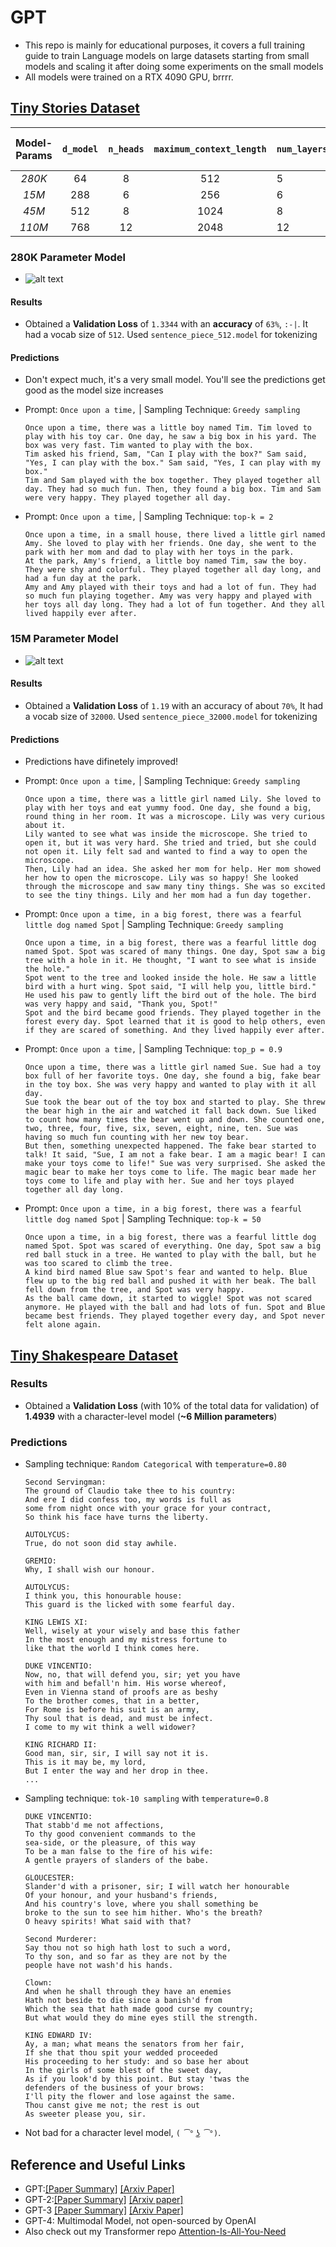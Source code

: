 # GPT
* This repo is mainly for educational purposes, it covers a full training guide to train Language models on large datasets starting from small models and scaling it after doing some experiments on the small models
* All models were trained on a RTX 4090 GPU, brrrr.

## [Tiny Stories Dataset](https://huggingface.co/datasets/roneneldan/TinyStories)

| Model-Params       |`d_model`| `n_heads`  | `maximum_context_length` | `num_layers`  | `vocab_size` | Estimated Validation Loss   |
| :-------------:    |:-------:|:----------:|:------------------------:|:--------------|:------------:|:-------------------------:  |
| *280K*             |   64    |     8      |           512            |       5       |      512     |      **1.33**             |
| *15M*              |   288   |     6      |           256            |       6       |     32000    |      **1.19**             |
| *45M*              |   512   |     8      |           1024           |       8       |     32000    |      **TODO**               |
| *110M*             |   768   |     12     |           2048           |       12      |     32000    |      **TODO**               |

### 280K Parameter Model
* ![alt text](images/image.png)
#### Results
* Obtained a **Validation Loss** of `1.3344` with an **accuracy** of `63%`, `:‑|`. It had a vocab size of `512`. Used `sentence_piece_512.model` for tokenizing

#### Predictions
* Don't expect much, it's a very small model. You'll see the predictions get good as the model size increases
* Prompt: `Once upon a time,` | Sampling Technique: `Greedy sampling`

    ```
    Once upon a time, there was a little boy named Tim. Tim loved to play with his toy car. One day, he saw a big box in his yard. The box was very fast. Tim wanted to play with the box.
    Tim asked his friend, Sam, "Can I play with the box?" Sam said, "Yes, I can play with the box." Sam said, "Yes, I can play with my box."
    Tim and Sam played with the box together. They played together all day. They had so much fun. Then, they found a big box. Tim and Sam were very happy. They played together all day.
    ```
* Prompt: `Once upon a time,` | Sampling Technique: `top-k = 2`

    ```
    Once upon a time, in a small house, there lived a little girl named Amy. She loved to play with her friends. One day, she went to the park with her mom and dad to play with her toys in the park.
    At the park, Amy's friend, a little boy named Tim, saw the boy. They were shy and colorful. They played together all day long, and had a fun day at the park.
    Amy and Amy played with their toys and had a lot of fun. They had so much fun playing together. Amy was very happy and played with her toys all day long. They had a lot of fun together. And they all lived happily ever after.
    ```

### 15M Parameter Model
* ![alt text](images/image1.png)

#### Results
* Obtained a **Validation Loss** of `1.19` with an accuracy of about `70%`,
It had a vocab size of `32000`. Used `sentence_piece_32000.model` for tokenizing

#### Predictions
* Predictions have difinetely improved!
* Prompt: `Once upon a time,` | Sampling Technique: `Greedy sampling`

    ```
    Once upon a time, there was a little girl named Lily. She loved to play with her toys and eat yummy food. One day, she found a big, round thing in her room. It was a microscope. Lily was very curious about it.
    Lily wanted to see what was inside the microscope. She tried to open it, but it was very hard. She tried and tried, but she could not open it. Lily felt sad and wanted to find a way to open the microscope.
    Then, Lily had an idea. She asked her mom for help. Her mom showed her how to open the microscope. Lily was so happy! She looked through the microscope and saw many tiny things. She was so excited to see the tiny things. Lily and her mom had a fun day together.
    ```
* Prompt: `Once upon a time, in a big forest, there was a fearful little dog named Spot` | Sampling Technique: `Greedy sampling`
    ```
    Once upon a time, in a big forest, there was a fearful little dog named Spot. Spot was scared of many things. One day, Spot saw a big tree with a hole in it. He thought, "I want to see what is inside the hole."
    Spot went to the tree and looked inside the hole. He saw a little bird with a hurt wing. Spot said, "I will help you, little bird." He used his paw to gently lift the bird out of the hole. The bird was very happy and said, "Thank you, Spot!"
    Spot and the bird became good friends. They played together in the forest every day. Spot learned that it is good to help others, even if they are scared of something. And they lived happily ever after.
    ```
* Prompt: `Once upon a time,` | Sampling Technique: `top_p = 0.9`

    ```
    Once upon a time, there was a little girl named Sue. Sue had a toy box full of her favorite toys. One day, she found a big, fake bear in the toy box. She was very happy and wanted to play with it all day.
    Sue took the bear out of the toy box and started to play. She threw the bear high in the air and watched it fall back down. Sue liked to count how many times the bear went up and down. She counted one, two, three, four, five, six, seven, eight, nine, ten. Sue was having so much fun counting with her new toy bear.
    But then, something unexpected happened. The fake bear started to talk! It said, "Sue, I am not a fake bear. I am a magic bear! I can make your toys come to life!" Sue was very surprised. She asked the magic bear to make her toys come to life. The magic bear made her toys come to life and play with her. Sue and her toys played together all day long.
    ```
* Prompt: `Once upon a time, in a big forest, there was a fearful little dog named Spot` | Sampling Technique: `top-k = 50`
    ```
    Once upon a time, in a big forest, there was a fearful little dog named Spot. Spot was scared of everything. One day, Spot saw a big red ball stuck in a tree. He wanted to play with the ball, but he was too scared to climb the tree.
    A kind bird named Blue saw Spot's fear and wanted to help. Blue flew up to the big red ball and pushed it with her beak. The ball fell down from the tree, and Spot was very happy.
    As the ball came down, it started to wiggle! Spot was not scared anymore. He played with the ball and had lots of fun. Spot and Blue became best friends. They played together every day, and Spot never felt alone again.
    ```

## [Tiny Shakespeare Dataset](https://homl.info/shakespeare)
### Results
* Obtained a **Validation Loss** (with 10% of the total data for validation) of **1.4939** with a character-level model (**~6 Million parameters**)

### Predictions
* Sampling technique: `Random Categorical` with `temperature=0.80`
    ```
    Second Servingman:
    The ground of Claudio take thee to his country:
    And ere I did confess too, my words is full as
    some from night once with your grace for your contract,
    So think his face have turns the liberty.

    AUTOLYCUS:
    True, do not soon did stay awhile.

    GREMIO:
    Why, I shall wish our honour.

    AUTOLYCUS:
    I think you, this honourable house:
    This guard is the licked with some fearful day.

    KING LEWIS XI:
    Well, wisely at your wisely and base this father
    In the most enough and my mistress fortune to
    like that the world I think comes here.

    DUKE VINCENTIO:
    Now, no, that will defend you, sir; yet you have
    with him and befall'n him. His worse whereof,
    Even in Vienna stand of proofs are as beshy
    To the brother comes, that in a better,
    For Rome is before his suit is an army,
    Thy soul that is dead, and must be infect.
    I come to my wit think a well widower?

    KING RICHARD II:
    Good man, sir, sir, I will say not it is.
    This is it may be, my lord,
    But I enter the way and her drop in thee.
    ...
    ```

* Sampling technique: `tok-10 sampling` with `temperature=0.8`
    ```
    DUKE VINCENTIO:
    That stabb'd me not affections,
    To thy good convenient commands to the
    sea-side, or the pleasure, of this way
    To be a man false to the fire of his wife:
    A gentle prayers of slanders of the babe.

    GLOUCESTER:
    Slander'd with a prisoner, sir; I will watch her honourable
    Of your honour, and your husband's friends,
    And his country's love, where you shall something be
    broke to the sun to see him hither. Who's the breath?
    O heavy spirits! What said with that?

    Second Murderer:
    Say thou not so high hath lost to such a word,
    To thy son, and so far as they are not by the
    people have not wash'd his hands.

    Clown:
    And when he shall through they have an enemies
    Hath not beside to die since a banish'd from
    Which the sea that hath made good curse my country;
    But what would they do mine eyes still the strength.

    KING EDWARD IV:
    Ay, a man; what means the senators from her fair,
    If she that thou spit your wedded proceeded
    His proceeding to her study: and so base her about
    In the girls of some blest of the sweet day,
    As if you look'd by this point. But stay 'twas the
    defenders of the business of your brows:
    I'll pity the flower and lose against the same.
    Thou canst give me not; the rest is out
    As sweeter please you, sir.
    ```
* Not bad for a character level model, `( ͡° ͜ʖ ͡°)`.

## Reference and Useful Links
* GPT:[[Paper Summary]](https://colab.research.google.com/drive/1d4BmKVoNGREQR2j2yv9lHORrcWS4eLgl#scrollTo=AP2x1jC9-319) [[Arxiv Paper]](https://s3-us-west-2.amazonaws.com/openai-assets/research-covers/language-unsupervised/language_understanding_paper.pdf)
* GPT-2:[[Paper Summary]](https://colab.research.google.com/drive/1d4BmKVoNGREQR2j2yv9lHORrcWS4eLgl#scrollTo=yHOofcd8Jajj) [[Arxiv paper]](https://d4mucfpksywv.cloudfront.net/better-language-models/language-models.pdf)
* GPT-3 [[Paper Summary]](https://colab.research.google.com/drive/1d4BmKVoNGREQR2j2yv9lHORrcWS4eLgl#scrollTo=mlHE3Xmjo290) [[Arxiv Paper]](https://arxiv.org/pdf/2005.14165.pdf)
* GPT-4: Multimodal Model, not open-sourced by OpenAI
* Also check out my Transformer repo [Attention-Is-All-You-Need](https://github.com/VachanVY/Attention-Is-All-You-Need)
